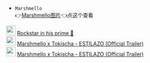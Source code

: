 * `Marshmello`  <br>
👉[Marshmello图片](https://mellowang.pikapod.net/wl/?id=zuR5BMalV5ntYaCsjqAMsxwcnbxhdsGK&mode=grid)👈点这个查看


<img src="https://user-images.githubusercontent.com/73633146/164887546-32d60e40-0f07-4cfe-96a7-35ef897b3c8d.png" height="25" >  [Rockstar in his prime 💫](https://streamja.com/n3KQe) <br>
<img src="https://user-images.githubusercontent.com/73633146/164951417-4742c94d-cf72-4f0d-996c-9746fa373c7c.png" height="25" >  [Marshmello x Tokischa - ESTILAZO (Official Trailer)](https://user-images.githubusercontent.com/73633146/164951426-149e7249-74da-4e71-9b5f-d5f5d6e43a18.mp4) <br>
<img src="https://user-images.githubusercontent.com/73633146/165195289-fb7f709d-ac29-4dbd-8881-a2f067d838c6.png" height="25" >  [Marshmello x Tokischa - ESTILAZO (Official Trailer)](https://mellowang.pikapod.net/wl/?id=hqK82dhZZM0zUAsCD4GRDunXTDbcAKJK&fmode=open) <br>
<src img="">
